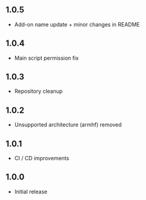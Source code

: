 <!-- https://developers.home-assistant.io/docs/add-ons/presentation#keeping-a-changelog -->

## 1.0.5

- Add-on name update + minor changes in README
## 1.0.4

- Main script permission fix

## 1.0.3

- Repository cleanup
## 1.0.2

- Unsupported architecture (armhf) removed
## 1.0.1

- CI / CD improvements

## 1.0.0

- Initial release
